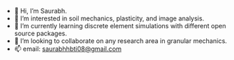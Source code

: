 - 👋 Hi, I’m Saurabh.
- 👀 I’m interested in soil mechanics, plasticity, and image analysis.
- 🌱 I’m currently learning discrete element simulations with different open source packages.
- 💞️ I’m looking to collaborate on any research area in granular mechanics.
- 📫 email: saurabhhbti08@gmail.com

<!---
ssingh09299/ssingh09299 is a ✨ special ✨ repository because its `README.md` (this file) appears on your GitHub profile.
You can click the Preview link to take a look at your changes.
--->
